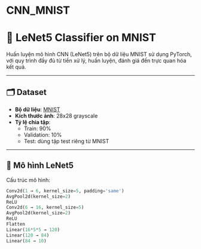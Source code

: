# CNN_MNIST
# 🧠 LeNet5 Classifier on MNIST

Huấn luyện mô hình CNN (LeNet5) trên bộ dữ liệu MNIST sử dụng PyTorch, với quy trình đầy đủ từ tiền xử lý, huấn luyện, đánh giá đến trực quan hóa kết quả.

---

## 🗂️ Dataset

- **Bộ dữ liệu**: [MNIST](http://yann.lecun.com/exdb/mnist/)
- **Kích thước ảnh**: 28x28 grayscale
- **Tỷ lệ chia tập**:
  - Train: 90%
  - Validation: 10%
  - Test: dùng tập test riêng từ MNIST

---

## 🔧 Mô hình LeNet5

Cấu trúc mô hình:

```python
Conv2d(1 → 6, kernel_size=5, padding='same')
AvgPool2d(kernel_size=2)
ReLU
Conv2d(6 → 16, kernel_size=5)
AvgPool2d(kernel_size=2)
ReLU
Flatten
Linear(16*5*5 → 120)
Linear(120 → 84)
Linear(84 → 10)
